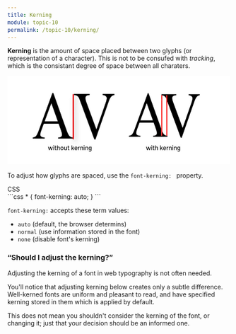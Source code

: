 ```yaml
---
title: Kerning
module: topic-10
permalink: /topic-10/kerning/
---
```


<div class="divider-heading"></div>

**Kerning** is the amount of space placed between two glyphs (or representation of a character). This is not to be consufed with _tracking_, which is the consistant degree of space between all charaters.

<img src="../img/typography-kerning.jpg" style="height: 200px; margin: auto" alt="kerning" title="kerning"/>

To adjust how glyphs are spaced, use the `font-kerning: ` property.

<div class="code-heading">
  <span class="css">CSS</span>
</div>
```css
* {
  font-kerning: auto;
}
```

`font-kerning:` accepts these term values:
- `auto` (default, the browser determins)
- `normal` (use information stored in the font)
- `none` (disable font's kerning)


### “Should I adjust the kerning?”

Adjusting the kerning of a font in web typography is not often needed.

You'll notice that adjusting kerning below creates only a subtle difference. Well-kerned fonts are uniform and pleasant to read, and have specified kerning stored in them which is applied by default.

This does not mean you shouldn't consider the kerning of the font, or changing it; just that your decision should be an informed one.


<div class="codepen-embed">
  <p data-height="600" data-theme-id="30567" data-slug-hash="BxoOKp" data-default-tab="css,result" data-user="Media-Ed-Online" data-embed-version="2" data-pen-title="[Topic-09] Kerning (Toggle)" class="codepen"></p>
</div>
